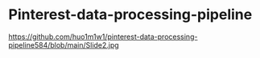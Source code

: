 # Pinterest-data-processing-pipeline



https://github.com/huo1m1w1/pinterest-data-processing-pipeline584/blob/main/Slide2.jpg
